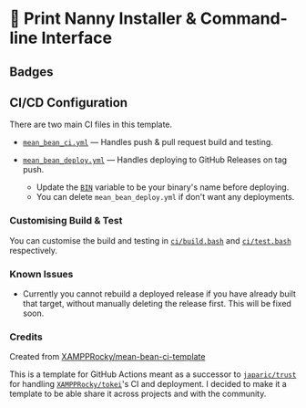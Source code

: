 # 🦀 Print Nanny Installer & Command-line Interface

## Badges

## CI/CD Configuration

There are two main CI files in this template.

- [`mean_bean_ci.yml`](./.github/workflows/mean_bean_ci.yml) — Handles push & pull request build and testing.
- [`mean_bean_deploy.yml`](./.github/workflows/mean_bean_deploy.yml) — Handles deploying to GitHub Releases on tag push.

  - Update the [`BIN`](https://github.com/XAMPPRocky/mean-bean-ci-template/blob/master/.github/workflows/mean_bean_deploy.yml#L10) variable to be your binary's name before deploying.
  - You can delete `mean_bean_deploy.yml` if don't want any deployments.

### Customising Build & Test
You can customise the build and testing in [`ci/build.bash`](./ci/build.bash) and [`ci/test.bash`](./ci/test.bash)
respectively.

### Known Issues

- Currently you cannot rebuild a deployed release if you have already built that target, without manually deleting the release first. This will be fixed soon.


### Credits

Created from [XAMPPRocky/mean-bean-ci-template](https://github.com/XAMPPRocky/mean-bean-ci-template)

This is a template for GitHub Actions meant as a successor to [`japaric/trust`](https://github.com/japaric/trust)
for handling [`XAMPPRocky/tokei`](https://github.com/XAMPPRocky/tokei)'s CI and
deployment. I decided to make it a template to be able share it across
projects and with the community.